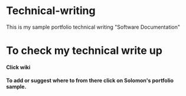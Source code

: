 # Technical-writing
This is my sample portfolio technical writing "Software Documentation"


# To check my technical write up
#### Click wiki
#### To add or suggest where to from there click on Solomon's portfolio sample.
